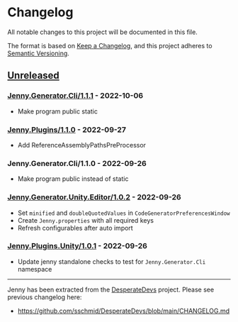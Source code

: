# Changelog
All notable changes to this project will be documented in this file.

The format is based on [Keep a Changelog](https://keepachangelog.com/en/1.0.0/),
and this project adheres to [Semantic Versioning](https://semver.org/spec/v2.0.0.html).

## [Unreleased]

### [Jenny.Generator.Cli/1.1.1] - 2022-10-06
- Make program public static

### [Jenny.Plugins/1.1.0] - 2022-09-27
- Add ReferenceAssemblyPathsPreProcessor

### Jenny.Generator.Cli/1.1.0 - 2022-09-26
- Make program public instead of static

### [Jenny.Generator.Unity.Editor/1.0.2] - 2022-09-26
- Set `minified` and `doubleQuotedValues` in `CodeGeneratorPreferencesWindow`
- Create `Jenny.properties` with all required keys
- Refresh configurables after auto import

### [Jenny.Plugins.Unity/1.0.1] - 2022-09-26
- Update jenny standalone checks to test for `Jenny.Generator.Cli` namespace

--------------------------------------------------------------------------------

Jenny has been extracted from the [DesperateDevs](https://github.com/sschmid/DesperateDevs) project.
Please see previous changelog here:
- https://github.com/sschmid/DesperateDevs/blob/main/CHANGELOG.md

[Unreleased]: https://github.com/sschmid/Jenny/compare/Jenny/1.0.0...HEAD
[Jenny/1.0.0]: https://github.com/sschmid/Jenny/releases/tag/Jenny/1.0.0
[Jenny.Generator/1.0.0]: https://github.com/sschmid/Jenny/releases/tag/Jenny.Generator/1.0.0
[Jenny.Generator.Cli/1.1.1]: https://github.com/sschmid/Jenny/releases/tag/Jenny.Generator.Cli/1.1.1
[Jenny.Generator.Unity.Editor/1.0.2]: https://github.com/sschmid/Jenny/releases/tag/Jenny.Generator.Unity.Editor/1.0.2
[Jenny.Plugins/1.1.0]: https://github.com/sschmid/Jenny/releases/tag/Jenny.Plugins/1.1.0
[Jenny.Plugins.Roslyn/1.0.0]: https://github.com/sschmid/Jenny/releases/tag/Jenny.Plugins.Roslyn/1.0.0
[Jenny.Plugins.Unity/1.0.1]: https://github.com/sschmid/Jenny/releases/tag/Jenny.Plugins.Unity/1.0.1
